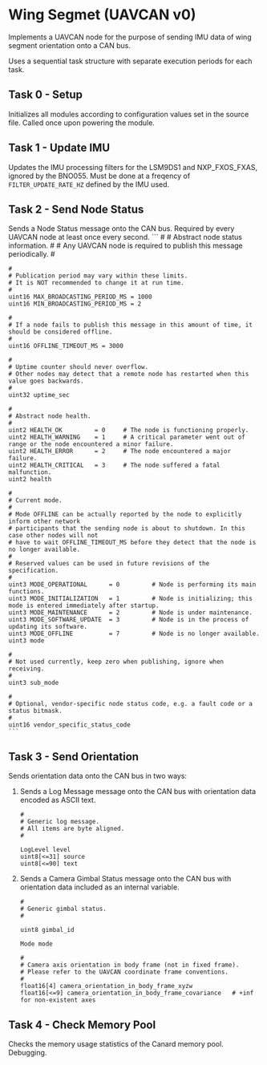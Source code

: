 # Wing Segmet (UAVCAN v0)

Implements a UAVCAN node for the purpose of sending IMU data of wing segment orientation onto a CAN bus.

Uses a sequential task structure with separate execution periods for each task.

## Task 0 - Setup

Initializes all modules according to configuration values set in the source file. Called once upon powering the module.

## Task 1 - Update IMU

Updates the IMU processing filters for the LSM9DS1 and NXP_FXOS_FXAS, ignored by the BNO055. Must be done at a freqency of `FILTER_UPDATE_RATE_HZ` defined by the IMU used.

## Task 2 - Send Node Status

Sends a Node Status message onto the CAN bus. Required by every UAVCAN node at least once every second.
    ```
    #
    # Abstract node status information.
    #
    # Any UAVCAN node is required to publish this message periodically.
    #

    #
    # Publication period may vary within these limits.
    # It is NOT recommended to change it at run time.
    #
    uint16 MAX_BROADCASTING_PERIOD_MS = 1000
    uint16 MIN_BROADCASTING_PERIOD_MS = 2

    #
    # If a node fails to publish this message in this amount of time, it should be considered offline.
    #
    uint16 OFFLINE_TIMEOUT_MS = 3000

    #
    # Uptime counter should never overflow.
    # Other nodes may detect that a remote node has restarted when this value goes backwards.
    #
    uint32 uptime_sec

    #
    # Abstract node health.
    #
    uint2 HEALTH_OK         = 0     # The node is functioning properly.
    uint2 HEALTH_WARNING    = 1     # A critical parameter went out of range or the node encountered a minor failure.
    uint2 HEALTH_ERROR      = 2     # The node encountered a major failure.
    uint2 HEALTH_CRITICAL   = 3     # The node suffered a fatal malfunction.
    uint2 health

    #
    # Current mode.
    #
    # Mode OFFLINE can be actually reported by the node to explicitly inform other network
    # participants that the sending node is about to shutdown. In this case other nodes will not
    # have to wait OFFLINE_TIMEOUT_MS before they detect that the node is no longer available.
    #
    # Reserved values can be used in future revisions of the specification.
    #
    uint3 MODE_OPERATIONAL      = 0         # Node is performing its main functions.
    uint3 MODE_INITIALIZATION   = 1         # Node is initializing; this mode is entered immediately after startup.
    uint3 MODE_MAINTENANCE      = 2         # Node is under maintenance.
    uint3 MODE_SOFTWARE_UPDATE  = 3         # Node is in the process of updating its software.
    uint3 MODE_OFFLINE          = 7         # Node is no longer available.
    uint3 mode

    #
    # Not used currently, keep zero when publishing, ignore when receiving.
    #
    uint3 sub_mode

    #
    # Optional, vendor-specific node status code, e.g. a fault code or a status bitmask.
    #
    uint16 vendor_specific_status_code
    ```

## Task 3 - Send Orientation

Sends orientation data onto the CAN bus in two ways:

1. Sends a Log Message message onto the CAN bus with orientation data encoded as ASCII text.

    ```
    #
    # Generic log message.
    # All items are byte aligned.
    #

    LogLevel level
    uint8[<=31] source
    uint8[<=90] text
    ```

2. Sends a Camera Gimbal Status message onto the CAN bus with orientation data included as an internal variable.
    ```
    #
    # Generic gimbal status.
    #

    uint8 gimbal_id

    Mode mode

    #
    # Camera axis orientation in body frame (not in fixed frame).
    # Please refer to the UAVCAN coordinate frame conventions.
    #
    float16[4] camera_orientation_in_body_frame_xyzw
    float16[<=9] camera_orientation_in_body_frame_covariance   # +inf for non-existent axes
    ```

## Task 4 - Check Memory Pool

Checks the memory usage statistics of the Canard memory pool. Debugging.
